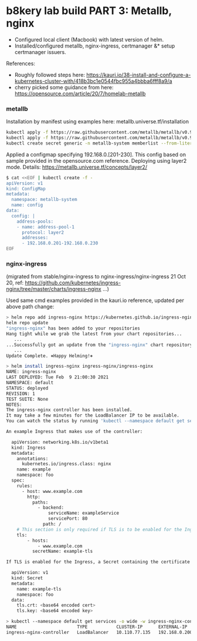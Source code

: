 # b8kery lab build PART 3: Metallb, nginx

* Configured local client (Macbook) with latest version of helm.  
* Installed/configured metallb, nginx-ingress, certmanager &* setup certmanager issuers.

References:
* Roughly followed steps here: https://kauri.io/38-install-and-configure-a-kubernetes-cluster-with/418b3bc1e0544fbc955a4bbba6fff8a9/a
* cherry picked some guidance from here: https://opensource.com/article/20/7/homelab-metallb

### metallb
Installation by manifest using examples here: metallb.universe.tf/installation

```bash
kubectl apply -f https://raw.githubusercontent.com/metallb/metallb/v0.9.5/manifests/namespace.yaml
kubectl apply -f https://raw.githubusercontent.com/metallb/metallb/v0.9.5/manifests/metallb.yaml
kubectl create secret generic -n metallb-system memberlist --from-literal=secretkey="$(openssl rand -base64 128)"
```

Applied a configmap specifying 192.168.0.[201-230]. This config based on sample provided in the opensource.com reference. Deploying using layer2 mode. Details: https://metallb.universe.tf/concepts/layer2/

```bash
$ cat <<EOF | kubectl create -f -
apiVersion: v1
kind: ConfigMap
metadata:
  namespace: metallb-system
  name: config
data:
  config: |
    address-pools:
    - name: address-pool-1
      protocol: layer2
      addresses:
      - 192.168.0.201-192.168.0.230
EOF
```

### nginx-ingress

(migrated from stable/nginx-ingress to nginx-ingress/nginx-ingress 21 Oct 20, ref: https://github.com/kubernetes/ingress-nginx/tree/master/charts/ingress-nginx ...)

Used same cmd examples provided in the kauri.io reference, updated per above path change: 

```bash
> helm repo add ingress-nginx https://kubernetes.github.io/ingress-nginx
helm repo update
"ingress-nginx" has been added to your repositories
Hang tight while we grab the latest from your chart repositories...
   ...
...Successfully got an update from the "ingress-nginx" chart repository
   ...
Update Complete. ⎈Happy Helming!⎈

> helm install ingress-nginx ingress-nginx/ingress-nginx
NAME: ingress-nginx
LAST DEPLOYED: Tue Feb  9 21:00:30 2021
NAMESPACE: default
STATUS: deployed
REVISION: 1
TEST SUITE: None
NOTES:
The ingress-nginx controller has been installed.
It may take a few minutes for the LoadBalancer IP to be available.
You can watch the status by running 'kubectl --namespace default get services -o wide -w ingress-nginx-controller'

An example Ingress that makes use of the controller:

  apiVersion: networking.k8s.io/v1beta1
  kind: Ingress
  metadata:
    annotations:
      kubernetes.io/ingress.class: nginx
    name: example
    namespace: foo
  spec:
    rules:
      - host: www.example.com
        http:
          paths:
            - backend:
                serviceName: exampleService
                servicePort: 80
              path: /
    # This section is only required if TLS is to be enabled for the Ingress
    tls:
        - hosts:
            - www.example.com
          secretName: example-tls

If TLS is enabled for the Ingress, a Secret containing the certificate and key must also be provided:

  apiVersion: v1
  kind: Secret
  metadata:
    name: example-tls
    namespace: foo
  data:
    tls.crt: <base64 encoded cert>
    tls.key: <base64 encoded key>

> kubectl --namespace default get services -o wide -w ingress-nginx-controller
NAME                       TYPE           CLUSTER-IP      EXTERNAL-IP     PORT(S)                      AGE   SELECTOR
ingress-nginx-controller   LoadBalancer   10.110.77.135   192.168.0.200   80:30837/TCP,443:32264/TCP   49s   app.kubernetes.io/component=controller,app.kubernetes.io/instance=ingress-nginx,app.kubernetes.io/name=ingress-nginx
```

